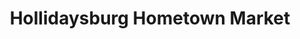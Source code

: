 ---
title: "Hollidaysburg Hometown Market"
url: /hollidaysburg/hollidaysburg-hometown-market/
shop: supermarket
---